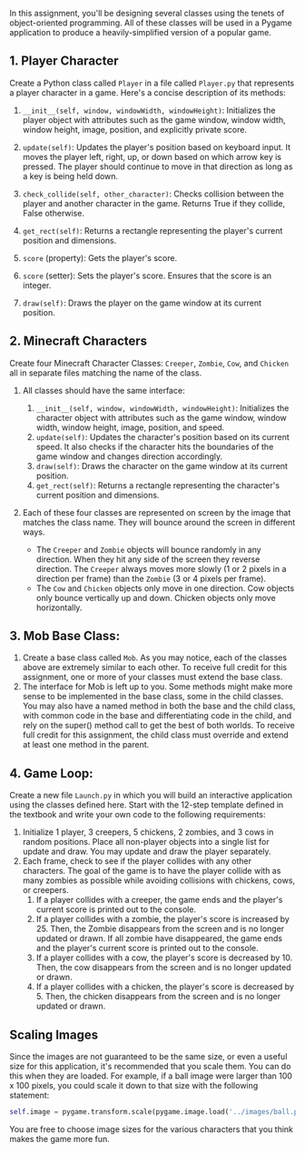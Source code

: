 In this assignment, you'll be designing several classes using the tenets of object-oriented programming. All of these classes will be used in a Pygame application to produce a heavily-simplified version of a popular game. 

## 1. Player Character 

Create a Python class called `Player` in a file called `Player.py` that represents a player character in a game. Here's a concise description of its methods:

1. `__init__(self, window, windowWidth, windowHeight)`: Initializes the player object with attributes such as the game window, window width, window height, image, position, and explicitly private score.

2. `update(self)`: Updates the player's position based on keyboard input. It moves the player left, right, up, or down based on which arrow key is pressed. The player should continue to move in that direction as long as a key is being held down.

3. `check_collide(self, other_character)`: Checks collision between the player and another character in the game. Returns True if they collide, False otherwise.

4. `get_rect(self)`: Returns a rectangle representing the player's current position and dimensions.

5. `score` (property): Gets the player's score.

6. `score` (setter): Sets the player's score. Ensures that the score is an integer.

7. `draw(self)`: Draws the player on the game window at its current position.


## 2. Minecraft Characters

Create four Minecraft Character Classes: `Creeper`, `Zombie`, `Cow`, and `Chicken` all in separate files matching the name of the class. 

1. All classes should have the same interface:

   1. `__init__(self, window, windowWidth, windowHeight)`: Initializes the character object with attributes such as the game window, window width, window height, image, position, and speed.
   2. `update(self)`: Updates the character's position based on its current speed. It also checks if the character hits the boundaries of the game window and changes direction accordingly.
   3. `draw(self)`: Draws the character on the game window at its current position.
   4. `get_rect(self)`: Returns a rectangle representing the character's current position and dimensions.

2. Each of these four classes are represented on screen by the image that matches the class name. They will bounce around the screen in different ways.
   -  The `Creeper` and `Zombie` objects will bounce randomly in any direction. When they hit any side of the screen they reverse direction. The `Creeper` always moves more slowly (1 or 2 pixels in a direction per frame) than the `Zombie` (3 or 4 pixels per frame). 
   - The `Cow` and `Chicken` objects only move in one direction. Cow objects only bounce vertically up and down. Chicken objects only move horizontally. 

## 3. Mob Base Class:

1. Create a base class called `Mob`. As you may notice, each of the classes above are extremely similar to each other. To receive full credit for this assignment, one or more of your classes must extend the base class.
2. The interface for Mob is left up to you. Some methods might make more sense to be implemented in the base class, some in the child classes. You may also have a named method in both the base and the child class, with common code in the base and differentiating code in the child, and rely on the super() method call to get the best of both worlds. To receive full credit for this assignment, the child class must override and extend at least one method in the parent. 


## 4. Game Loop:

Create a new file `Launch.py` in which you will build an interactive application using the classes defined here. Start with the 12-step template defined in the textbook and write your own code to the following requirements:
1. Initialize 1 player, 3 creepers, 5 chickens, 2 zombies, and 3 cows in random positions. Place all non-player objects into a single list for update and draw. You may update and draw the player separately.
2. Each frame, check to see if the player collides with any other characters. The goal of the game is to have the player collide with as many zombies as possible while avoiding collisions with chickens, cows, or creepers.
   1. If a player collides with a creeper, the game ends and the player's current score is printed out to the console. 
   2. If a player collides with a zombie, the player's score is increased by 25. Then, the Zombie disappears from the screen and is no longer updated or drawn. If all zombie have disappeared, the game ends and the player's current score is printed out to the console. 
   3. If a player collides with a cow, the player's score is decreased by 10. Then, the cow disappears from the screen and is no longer updated or drawn.
   4. If a player collides with a chicken, the player's score is decreased by 5. Then, the chicken disappears from the screen and is no longer updated or drawn.

## Scaling Images
Since the images are not guaranteed to be the same size, or even a useful size for this application, it's recommended that you scale them. You can do this when they are loaded. For example, if a ball image were larger than 100 x 100 pixels, you could scale it down to that size with the following statement:

```python
self.image = pygame.transform.scale(pygame.image.load('../images/ball.png'), (100,100))
```

You are free to choose image sizes for the various characters that you think makes the game more fun.
